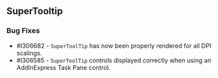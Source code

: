 ## SuperTooltip

### Bug Fixes

* \#I306682 - `SuperToolTip` has now been properly rendered for all DPI scalings.
* \#I306585 - `SuperToolTip` controls displayed correctly when using an AddInExpress Task Pane control.
